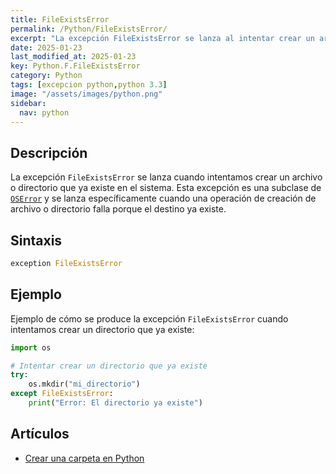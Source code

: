 ```yaml
---
title: FileExistsError
permalink: /Python/FileExistsError/
excerpt: "La excepción FileExistsError se lanza al intentar crear un archivo o directorio existente."
date: 2025-01-23
last_modified_at: 2025-01-23
key: Python.F.FileExistsError
category: Python
tags: [excepcion python,python 3.3]
image: "/assets/images/python.png"
sidebar:
  nav: python
---
```


## Descripción


La excepción `FileExistsError` se lanza cuando intentamos crear un archivo o directorio que ya existe en el sistema. Esta excepción es una subclase de [`OSError`](https://www.w3api.com/Python/OSError/) y se lanza específicamente cuando una operación de creación de archivo o directorio falla porque el destino ya existe.


## Sintaxis


```python
exception FileExistsError
```


## Ejemplo


Ejemplo de cómo se produce la excepción `FileExistsError` cuando intentamos crear un directorio que ya existe:


```python
import os

# Intentar crear un directorio que ya existe
try:
    os.mkdir("mi_directorio")
except FileExistsError:
    print("Error: El directorio ya existe")
```


## Artículos

- [Crear una carpeta en Python](https://lineadecodigo.com/python/crear-una-carpeta-en-python/)
